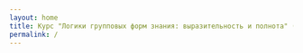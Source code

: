 ```yaml
---
layout: home
title: Курс "Логики групповых форм знания: выразительность и полнота" ( ЛШ "Логика и формальная философия" 2023)
permalink: /
---
```

